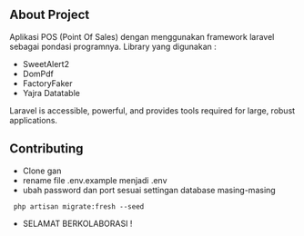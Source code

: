 ## About Project

Aplikasi POS (Point Of Sales) dengan menggunakan framework laravel sebagai pondasi programnya. 
    Library yang digunakan : 

- SweetAlert2
- DomPdf
- FactoryFaker
- Yajra Datatable

Laravel is accessible, powerful, and provides tools required for large, robust applications.

## Contributing

- Clone gan
- rename file .env.example menjadi .env
- ubah password dan port sesuai settingan database masing-masing
```
 php artisan migrate:fresh --seed
```
- SELAMAT BERKOLABORASI !
